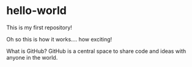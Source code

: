 # hello-world
This is my first repository!

Oh so this is how it works.... how exciting!

What is GitHub?
GitHub is a central space to share code and ideas with anyone in the world.
